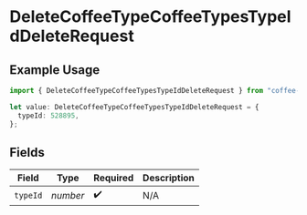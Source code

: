 # DeleteCoffeeTypeCoffeeTypesTypeIdDeleteRequest

## Example Usage

```typescript
import { DeleteCoffeeTypeCoffeeTypesTypeIdDeleteRequest } from "coffee-example-api-sdk/models/operations";

let value: DeleteCoffeeTypeCoffeeTypesTypeIdDeleteRequest = {
  typeId: 528895,
};
```

## Fields

| Field              | Type               | Required           | Description        |
| ------------------ | ------------------ | ------------------ | ------------------ |
| `typeId`           | *number*           | :heavy_check_mark: | N/A                |